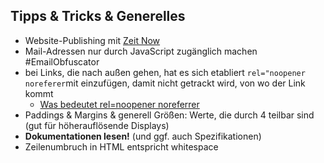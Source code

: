 
## Tipps & Tricks & Generelles

- Website-Publishing mit [Zeit Now](https://zeit.co/)
- Mail-Adressen nur durch JavaScript zugänglich machen #EmailObfuscator
- bei Links, die nach außen gehen, hat es sich etabliert `rel="noopener noreferer`mit einzufügen, damit nicht getrackt wird, von wo der Link kommt
  - [Was bedeutet rel=noopener noreferrer](https://wolf-of-seo.de/was-ist/relnoopener-noreferrer "World of SEO")
- Paddings & Margins & generell Größen: Werte, die durch 4 teilbar sind (gut für höherauflösende Displays)
- **Dokumentationen lesen!** (und ggf. auch Spezifikationen)
- Zeilenumbruch in HTML entspricht whitespace